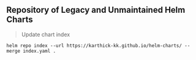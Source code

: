 ## Repository of Legacy and Unmaintained Helm Charts

> Update chart index

```
helm repo index --url https://karthick-kk.github.io/helm-charts/ --merge index.yaml .
```
